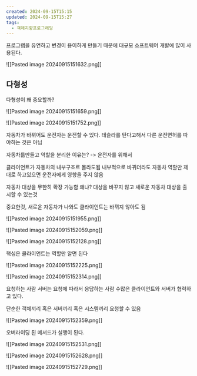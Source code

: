 ```yaml
---
created: 2024-09-15T15:15
updated: 2024-09-15T15:27
tags:
  - 객체지향프로그래밍
---
```


프로그램을 유연하고 변경이 용이하게 만들기 때문에 대규모 소프트웨어 개발에 많이 사용된다.

![[Pasted image 20240915151632.png]]

## 다형성
다형성이 왜 중요할까?

![[Pasted image 20240915151659.png]]


![[Pasted image 20240915151752.png]]

자동차가 바뀌어도 운전자는 운전할 수 있다.
테슬라를 탄다고해서 다른 운전면허를 따야하는 것은 아님

자동차륾만들고 역할을 분리한 이유는?
-> 운전자를 위해서

클라이언트가 자동차의 내부구조르 몰라도됨
내부적으로 바뀌더라도 자동차 역할만 제대로 하고있으면 운전자에게 영향을 주지 않음

자동차 대상을 무한히 확장 가능함 
왜냐? 대상을 바꾸지 않고 새로운 자동차 대상을 출시할 수 있는것

중요한것, 새로운 자동차가 나와도 클라이언트는 바뀌지 않아도 됨

![[Pasted image 20240915151955.png]]

![[Pasted image 20240915152059.png]]

![[Pasted image 20240915152128.png]]

핵심은 클라이언트는 역할만 알면 된다

![[Pasted image 20240915152225.png]]

![[Pasted image 20240915152314.png]]

 요청하는 사람 서버는 요청에 따라서 응답하는 사람
 수많은 클라이언트와 서버가 협력하고 있다.

단순한 객체끼리 혹은 서버끼리 혹은 시스템끼리 요청할 수 있음

![[Pasted image 20240915152359.png]]

오버라이딩 된 메서드가 실행이 된다.

![[Pasted image 20240915152531.png]]

![[Pasted image 20240915152628.png]]


![[Pasted image 20240915152729.png]]
